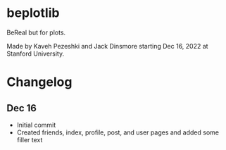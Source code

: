 # beplotlib

BeReal but for plots.

Made by Kaveh Pezeshki and Jack Dinsmore starting Dec 16, 2022 at Stanford University.

# Changelog

## Dec 16

* Initial commit
* Created friends, index, profile, post, and user pages and added some filler text